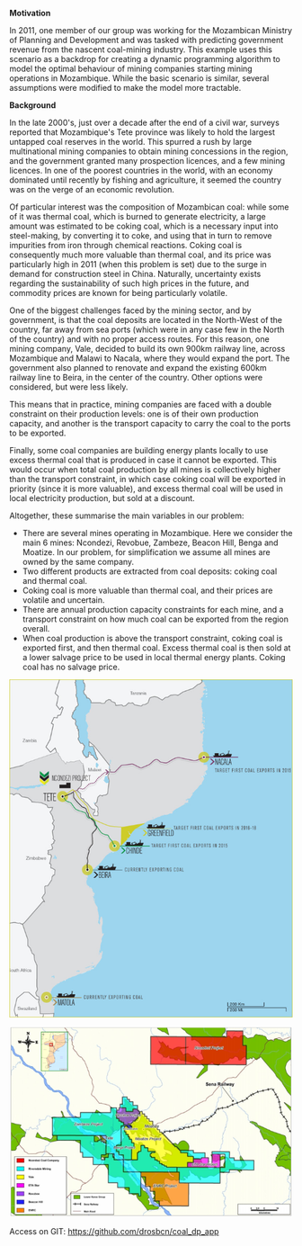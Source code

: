 **Motivation**

In 2011, one member of our group was working for the Mozambican Ministry of Planning and Development and was tasked with predicting government revenue from the nascent coal-mining industry. This example uses this scenario as a backdrop for creating a dynamic programming algorithm to model the optimal behaviour of mining companies starting mining operations in Mozambique. While the basic scenario is similar, several assumptions were modified to make the model more tractable.

**Background**

In the late 2000's, just over a decade after the end of a civil war, surveys reported that Mozambique's Tete province was likely to hold the largest untapped coal reserves in the world. This spurred a rush by large multinational mining companies to obtain mining concessions in the region, and the government granted many prospection licences, and a few mining licences. In one of the poorest countries in the world, with an economy dominated until recently by fishing and agriculture, it seemed the country was on the verge of an economic revolution.

Of particular interest was the composition of Mozambican coal: while some of it was thermal coal, which is burned to generate electricity, a large amount was estimated to be coking coal, which is a necessary input into steel-making, by converting it to coke, and using that in turn to remove impurities from iron through chemical reactions. Coking coal is consequently much more valuable than thermal coal, and its price was particularly high in 2011 (when this problem is set) due to the surge in demand for construction steel in China. Naturally, uncertainty exists regarding the sustainability of such high prices in the future, and commodity prices are known for being particularly volatile.

One of the biggest challenges faced by the mining sector, and by government, is that the coal deposits are located in the North-West of the country, far away from sea ports (which were in any case few in the North of the country) and with no proper access routes. For this reason, one mining company, Vale, decided to build its own 900km railway line, across Mozambique and Malawi to Nacala, where they would expand the port. The government also planned to renovate and expand the existing 600km railway line to Beira, in the center of the country. Other options were considered, but were less likely.

This means that in practice, mining companies are faced with a double constraint on their production levels: one is of their own production capacity, and another is the transport capacity to carry the coal to the ports to be exported.

Finally, some coal companies are building energy plants locally to use excess thermal coal that is produced in case it cannot be exported. This would occur when total coal production by all mines is collectively higher than the transport constraint, in which case coking coal will be exported in priority (since it is more valuable), and excess thermal coal will be used in local electricity production, but sold at a discount.

Altogether, these summarise the main variables in our problem:

* There are several mines operating in Mozambique. Here we consider the main 6 mines: Ncondezi, Revobue, Zambeze, Beacon Hill, Benga and Moatize. In our problem, for simplification we assume all mines are owned by the same company.
* Two different products are extracted from coal deposits: coking coal and thermal coal.
* Coking coal is more valuable than thermal coal, and their prices are volatile and uncertain.
* There are annual production capacity constraints for each mine, and a transport constraint on how much coal can be exported from the region overall.
* When coal production is above the transport constraint, coking coal is exported first, and then thermal coal. Excess thermal coal is then sold at a lower salvage price to be used in local thermal energy plants. Coking coal has no salvage price.


![source: Ncondezi](https://raw.githubusercontent.com/drosbcn/coal_dp_app/master/app/moz_map.jpg?token=AAxqqfICKphYGwHSoFfG8DtjdYROUfvcks5Y7g6nwA%3D%3D)

![source: Ncondezi](https://raw.githubusercontent.com/drosbcn/coal_dp_app/master/app/moz_map_2.png?token=AAxqqQ9tkV3FIvSYbKxBsW1FOyvK1Oc-ks5Y7hmmwA%3D%3D)

Access on GIT: https://github.com/drosbcn/coal_dp_app